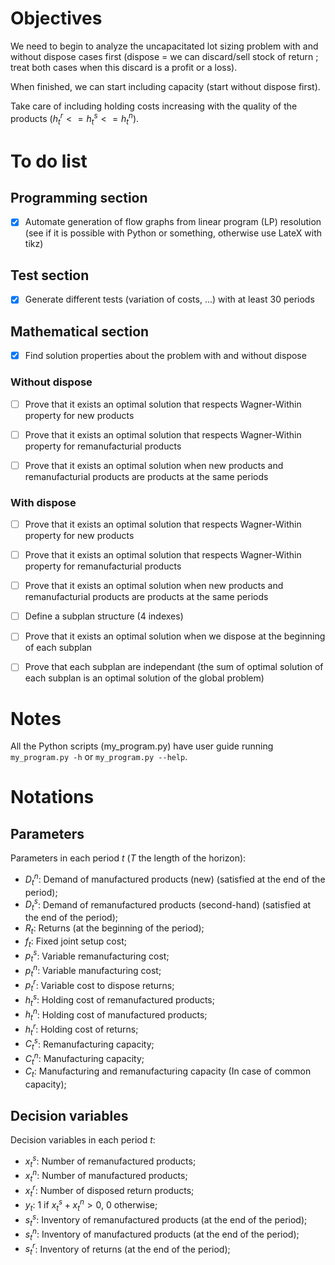 # Objectives

We need to begin to analyze the uncapacitated lot sizing problem with and without dispose cases first (dispose = we can discard/sell stock of return ; treat both cases when this discard is a profit or a loss).


When finished, we can start including capacity (start without dispose first).


Take care of including holding costs increasing with the quality of the products ($h_t^r <= h_t^s <= h_t^n$).

# To do list

## Programming section

- [x] Automate generation of flow graphs from linear program (LP) resolution (see if it is possible with Python or something, otherwise use LateX with tikz)

## Test section

- [x] Generate different tests (variation of costs, ...) with at least 30 periods

## Mathematical section

- [x] Find solution properties about the problem with and without dispose

### Without dispose

- [ ] Prove that it exists an optimal solution that respects Wagner-Within property for new products

- [ ] Prove that it exists an optimal solution that respects Wagner-Within property for remanufacturial products

- [ ] Prove that it exists an optimal solution when new products and remanufacturial products are products at the same periods
### With dispose

- [ ] Prove that it exists an optimal solution that respects Wagner-Within property for new products

- [ ] Prove that it exists an optimal solution that respects Wagner-Within property for remanufacturial products

- [ ] Prove that it exists an optimal solution when new products and remanufacturial products are products at the same periods

- [ ] Define a subplan structure (4 indexes)

- [ ] Prove that it exists an optimal solution when we dispose at the beginning of each subplan

- [ ] Prove that each subplan are independant (the sum of optimal solution of each subplan is an optimal solution of the global problem)
# Notes

All the Python scripts (my_program.py) have user guide running <code>my_program.py -h</code> or <code>my_program.py --help</code>.
# Notations

## Parameters

Parameters in each period $t$ ($T$ the length of the horizon):
- $D^n_t$: Demand of manufactured products (new) (satisfied at the end of the period);
- $D^s_t$: Demand of remanufactured products (second-hand) (satisfied at the end of the period);
- $R_t$: Returns (at the beginning of the period);
- $f_t$: Fixed joint setup cost;
- $p^s_t$: Variable remanufacturing cost;
- $p^n_t$: Variable manufacturing cost;
- $p^r_t$: Variable cost to dispose returns;
- $h^s_t$: Holding cost of remanufactured products;
- $h^n_t$: Holding cost of manufactured products;
- $h^r_t$: Holding cost of returns;
- $C^s_t$: Remanufacturing capacity;
- $C^n_t$: Manufacturing capacity;
- $C_t$: Manufacturing and remanufacturing capacity (In case of common capacity);

## Decision variables

Decision variables in each period $t$:

- $x^s_t$: Number of remanufactured products;
- $x^n_t$: Number of manufactured products;
- $x^r_t$: Number of disposed return products;
- $y_t$: 1 if $x^s_t + x^n_t > 0$, 0 otherwise;
- $s^s_t$: Inventory of remanufactured products (at the end of the period);
- $s^n_t$: Inventory of manufactured products (at the end of the period);
- $s^r_t$: Inventory of returns (at the end of the period);